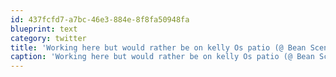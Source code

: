 ```yaml
---
id: 437fcfd7-a7bc-46e3-884e-8f8fa50948fa
blueprint: text
category: twitter
title: 'Working here but would rather be on kelly Os patio (@ Bean Scene Downtown) http://4sq.com/jGC06c'
caption: 'Working here but would rather be on kelly Os patio (@ Bean Scene Downtown) http://4sq.com/jGC06c'
---
```

